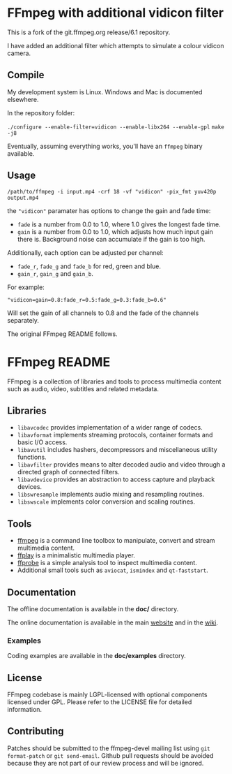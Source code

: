 FFmpeg with additional vidicon filter
=====================================

This is a fork of the git.ffmpeg.org release/6.1 repository.

I have added an additional filter which attempts to simulate a colour vidicon camera.

## Compile

My development system is Linux. Windows and Mac is documented elsewhere.

In the repository folder:

`./configure --enable-filter=vidicon --enable-libx264 --enable-gpl`
`make -j8`

Eventually, assuming everything works, you'll have an `ffmpeg` binary available.

## Usage

`/path/to/ffmpeg -i input.mp4 -crf 18 -vf "vidicon" -pix_fmt yuv420p output.mp4`

the `"vidicon"` paramater has options to change the gain and fade time:

* `fade` is a number from 0.0 to 1.0, where 1.0 gives the longest fade time.
* `gain` is a number from 0.0 to 1.0, which adjusts how much input gain there is. Background noise can accumulate if the gain is too high.

Additionally, each option can be adjusted per channel:

* `fade_r`, `fade_g` and `fade_b` for red, green and blue.
* `gain_r`, `gain_g` and `gain_b`.

For example:

`"vidicon=gain=0.8:fade_r=0.5:fade_g=0.3:fade_b=0.6"`

Will set the gain of all channels to 0.8 and the fade of the channels separately.

The original FFmpeg README follows.

FFmpeg README
=============

FFmpeg is a collection of libraries and tools to process multimedia content
such as audio, video, subtitles and related metadata.

## Libraries

* `libavcodec` provides implementation of a wider range of codecs.
* `libavformat` implements streaming protocols, container formats and basic I/O access.
* `libavutil` includes hashers, decompressors and miscellaneous utility functions.
* `libavfilter` provides means to alter decoded audio and video through a directed graph of connected filters.
* `libavdevice` provides an abstraction to access capture and playback devices.
* `libswresample` implements audio mixing and resampling routines.
* `libswscale` implements color conversion and scaling routines.

## Tools

* [ffmpeg](https://ffmpeg.org/ffmpeg.html) is a command line toolbox to
  manipulate, convert and stream multimedia content.
* [ffplay](https://ffmpeg.org/ffplay.html) is a minimalistic multimedia player.
* [ffprobe](https://ffmpeg.org/ffprobe.html) is a simple analysis tool to inspect
  multimedia content.
* Additional small tools such as `aviocat`, `ismindex` and `qt-faststart`.

## Documentation

The offline documentation is available in the **doc/** directory.

The online documentation is available in the main [website](https://ffmpeg.org)
and in the [wiki](https://trac.ffmpeg.org).

### Examples

Coding examples are available in the **doc/examples** directory.

## License

FFmpeg codebase is mainly LGPL-licensed with optional components licensed under
GPL. Please refer to the LICENSE file for detailed information.

## Contributing

Patches should be submitted to the ffmpeg-devel mailing list using
`git format-patch` or `git send-email`. Github pull requests should be
avoided because they are not part of our review process and will be ignored.

